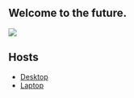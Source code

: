 ## Welcome to the future.

<img src="../screenshots/nixos_cult.png"/>

## Hosts
- [Desktop](https://github.com/pnguyen4/nixos-configuration/tree/master/hosts/desktop/)
- [Laptop](https://github.com/pnguyen4/nixos-configuration/tree/master/hosts/laptop/)
